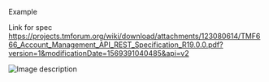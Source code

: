 Example

Link for spec https://projects.tmforum.org/wiki/download/attachments/123080614/TMF666_Account_Management_API_REST_Specification_R19.0.0.pdf?version=1&modificationDate=1569391040485&api=v2

![Image description](https://github.com/tmforum-apis/Open_Api_And_Data_Model/blob/v4.0/apis/TMF634_Resource_Catalog/documentation/diagrams/Resource_LogicalResourceSpecification.png)
